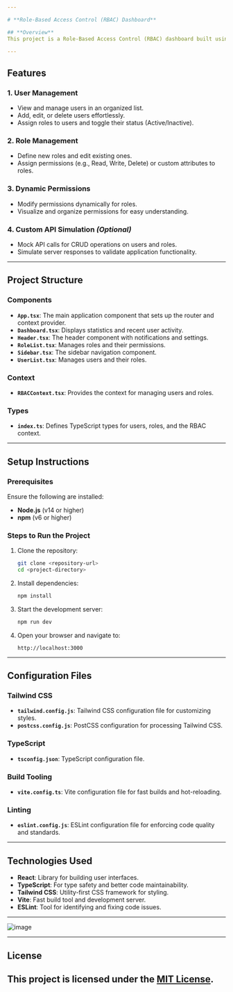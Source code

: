 ```yaml
---

# **Role-Based Access Control (RBAC) Dashboard**

## **Overview**
This project is a Role-Based Access Control (RBAC) dashboard built using **React**, **TypeScript**, and **Tailwind CSS**. It provides a secure and user-friendly interface for managing users, roles, and permissions efficiently. Administrators can assign roles, define permissions, and manage user activity in an intuitive and visually appealing dashboard.

---
```


## **Features**
### 1. **User Management**
- View and manage users in an organized list.
- Add, edit, or delete users effortlessly.
- Assign roles to users and toggle their status (Active/Inactive).

### 2. **Role Management**
- Define new roles and edit existing ones.
- Assign permissions (e.g., Read, Write, Delete) or custom attributes to roles.

### 3. **Dynamic Permissions**
- Modify permissions dynamically for roles.
- Visualize and organize permissions for easy understanding.

### 4. **Custom API Simulation** *(Optional)*
- Mock API calls for CRUD operations on users and roles.
- Simulate server responses to validate application functionality.

---

## **Project Structure**
### **Components**
- **`App.tsx`**: The main application component that sets up the router and context provider.
- **`Dashboard.tsx`**: Displays statistics and recent user activity.
- **`Header.tsx`**: The header component with notifications and settings.
- **`RoleList.tsx`**: Manages roles and their permissions.
- **`Sidebar.tsx`**: The sidebar navigation component.
- **`UserList.tsx`**: Manages users and their roles.

### **Context**
- **`RBACContext.tsx`**: Provides the context for managing users and roles.

### **Types**
- **`index.ts`**: Defines TypeScript types for users, roles, and the RBAC context.

---

## **Setup Instructions**
### **Prerequisites**
Ensure the following are installed:
- **Node.js** (v14 or higher)
- **npm** (v6 or higher)

### **Steps to Run the Project**
1. Clone the repository:
   ```bash
   git clone <repository-url>
   cd <project-directory>
   ```

2. Install dependencies:
   ```bash
   npm install
   ```

3. Start the development server:
   ```bash
   npm run dev
   ```

4. Open your browser and navigate to:
   ```
   http://localhost:3000
   ```

---

## **Configuration Files**
### Tailwind CSS
- **`tailwind.config.js`**: Tailwind CSS configuration file for customizing styles.
- **`postcss.config.js`**: PostCSS configuration for processing Tailwind CSS.

### TypeScript
- **`tsconfig.json`**: TypeScript configuration file.

### Build Tooling
- **`vite.config.ts`**: Vite configuration file for fast builds and hot-reloading.

### Linting
- **`eslint.config.js`**: ESLint configuration file for enforcing code quality and standards.

---

## **Technologies Used**
- **React**: Library for building user interfaces.
- **TypeScript**: For type safety and better code maintainability.
- **Tailwind CSS**: Utility-first CSS framework for styling.
- **Vite**: Fast build tool and development server.
- **ESLint**: Tool for identifying and fixing code issues.

---

![image](https://github.com/user-attachments/assets/606fea35-8168-484c-81ec-f9c6cd0256ec)

---
## **License**
This project is licensed under the [MIT License](LICENSE). 
---
